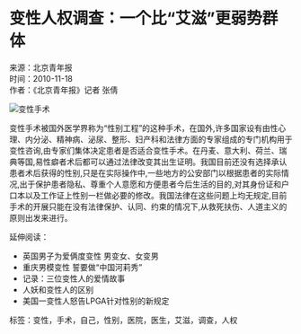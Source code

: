 # 变性人权调查：一个比“艾滋”更弱势群体

来源：北京青年报  
时间：2010-11-18  
作者：《北京青年报》记者 张倩  

![变性手术](https://www.langql.com/1314xtcom/cr640100.gif)

变性手术被国外医学界称为“性别工程”的这种手术，在国外,许多国家设有由性心理、内分泌、精神病、泌尿、整形、妇产科和法律方面的专家组成的专门机构用于变性咨询,由专家们集体决定患者是否适合变性手术。在丹麦、意大利、荷兰、瑞典等国,易性癖者术后都可以通过法律改变其出生证明。我国目前还没有选择承认患者术后获得的性别,只是在实际操作中,一些地方的公安部门以根据患者的实际情况,出于保护患者隐私、尊重个人意愿和方便患者今后生活的目的,对其身份证和户口本以及工作证上性别一栏做必要的修改。我国法律在这些问题上均无规定,目前手术的开展只能在没有法律保护、认同、约束的情况下,从救死扶伤、人道主义的原则出发来进行。

延伸阅读：
- 英国男子为爱俩度变性 男变女、女变男
- 重庆男模变性 誓要做“中国河莉秀”
- 记录：三位变性人的爱情故事
- 人妖和变性人的区别
- 美国一变性人怒告LPGA针对性别的新规定

标签：变性，手术，自己，性别，医院，医生，艾滋，调查，人权